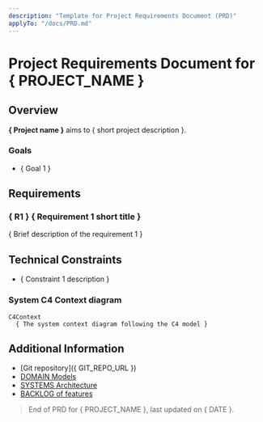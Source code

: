```yaml
---
description: "Template for Project Requirements Document (PRD)"
applyTo: "/docs/PRD.md"
---
```


# Project Requirements Document for { PROJECT_NAME }

## Overview

**{ Project name }** aims to { short project description }.

### Goals 

- { Goal 1 }

## Requirements

### { R1 } { Requirement 1 short title }

{ Brief description of the requirement 1 }

## Technical Constraints

- { Constraint 1 description }

### System C4 Context diagram

```mermaid
C4Context
  { The system context diagram following the C4 model }
```

## Additional Information

- [Git repository]({ GIT_REPO_URL })
- [DOMAIN Models](./DOMAIN.md)
- [SYSTEMS Architecture](./SYSTEMS.md)
- [BACKLOG of features](./BACKLOG.md)

> End of PRD for { PROJECT_NAME }, last updated on { DATE }.
